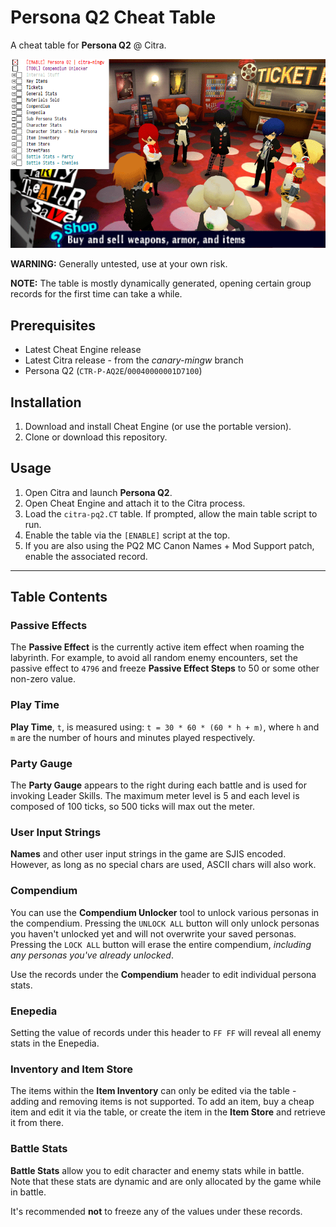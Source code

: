 
# Persona Q2 Cheat Table

A cheat table for **Persona Q2** @ Citra.

![preview](img/preview.png)

**WARNING:** Generally untested, use at your own risk.

**NOTE:** The table is mostly dynamically generated, opening certain group records for the first time can take a while.

## Prerequisites

* Latest Cheat Engine release
* Latest Citra release - from the *canary-mingw* branch
* Persona Q2 (`CTR-P-AQ2E`/`00040000001D7100`)

## Installation

1. Download and install Cheat Engine (or use the portable version).
2. Clone or download this repository.

## Usage

1. Open Citra and launch **Persona Q2**.
2. Open Cheat Engine and attach it to the Citra process.
3. Load the `citra-pq2.CT` table. If prompted, allow the main table script to run.
4. Enable the table via the `[ENABLE]` script at the top.
5. If you are also using the PQ2 MC Canon Names + Mod Support patch, enable the associated record.

---

## Table Contents

### Passive Effects

The **Passive Effect** is the currently active item effect when roaming the labyrinth.
For example, to avoid all random enemy encounters, set the passive effect to `4796` and freeze **Passive Effect Steps** to 50 or some other non-zero value.

### Play Time

**Play Time**, `t`, is measured using: `t = 30 * 60 * (60 * h + m)`, where `h` and `m` are the number of hours and minutes played respectively.

### Party Gauge

The **Party Gauge** appears to the right during each battle and is used for invoking Leader Skills.
The maximum meter level is 5 and each level is composed of 100 ticks, so 500 ticks will max out the meter.

### User Input Strings

**Names** and other user input strings in the game are SJIS encoded.
However, as long as no special chars are used, ASCII chars will also work.

### Compendium

You can use the **Compendium Unlocker** tool to unlock various personas in the compendium.
Pressing the `UNLOCK ALL` button will only unlock personas you haven't unlocked yet and will not overwrite your saved personas.
Pressing the `LOCK ALL` button will erase the entire compendium, *including any personas you've already unlocked*.

Use the records under the **Compendium** header to edit individual persona stats.

### Enepedia

Setting the value of records under this header to `FF FF` will reveal all enemy stats in the Enepedia.

### Inventory and Item Store

The items within the **Item Inventory** can only be edited via the table - adding and removing items is not supported.
To add an item, buy a cheap item and edit it via the table, or create the item in the **Item Store** and retrieve it from there.

### Battle Stats

**Battle Stats** allow you to edit character and enemy stats while in battle.
Note that these stats are dynamic and are only allocated by the game while in battle.

It's recommended **not** to freeze any of the values under these records.
